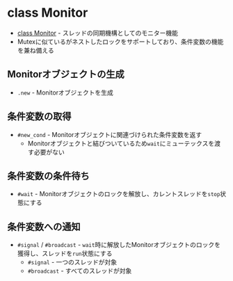 # class Monitor
- [class Monitor](https://docs.ruby-lang.org/ja/2.7.0/class/Monitor.html) - スレッドの同期機構としてのモニター機能
- Mutexに似ているがネストしたロックをサポートしており、条件変数の機能を兼ね備える

## Monitorオブジェクトの生成
- `.new` - Monitorオブジェクトを生成

## 条件変数の取得
- `#new_cond` - Monitorオブジェクトに関連づけられた条件変数を返す
  - Monitorオブジェクトと結びついているため`wait`にミューテックスを渡す必要がない

## 条件変数の条件待ち
- `#wait` - Monitorオブジェクトのロックを解放し、カレントスレッドを`stop`状態にする

## 条件変数への通知
- `#signal` / `#broadcast` - `wait`時に解放したMonitorオブジェクトのロックを獲得し、スレッドを`run`状態にする
  - `#signal` - 一つのスレッドが対象
  - `#broadcast` - すべてのスレッドが対象
